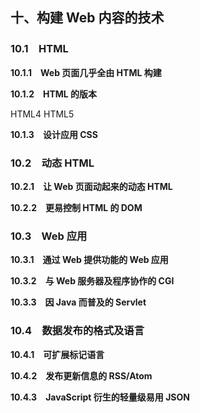## 十、构建 Web 内容的技术
### 10.1　HTML
**10.1.1　Web 页面几乎全由 HTML 构建**

**10.1.2　HTML 的版本**

HTML4 HTML5

**10.1.3　设计应用 CSS**

### 10.2　动态 HTML
**10.2.1　让 Web 页面动起来的动态 HTML**

**10.2.2　更易控制 HTML 的 DOM**

### 10.3　Web 应用
**10.3.1　通过 Web 提供功能的 Web 应用**

**10.3.2　与 Web 服务器及程序协作的 CGI**

**10.3.3　因 Java 而普及的 Servlet**

### 10.4　数据发布的格式及语言
**10.4.1　可扩展标记语言**

**10.4.2　发布更新信息的 RSS/Atom**

**10.4.3　JavaScript 衍生的轻量级易用 JSON**